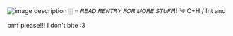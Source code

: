 ![image description](https://files.catbox.moe/5ja3ui.jpg)
░ ⌗ 𝘙𝘌𝘈𝘋 𝘙𝘌𝘕𝘛𝘙𝘠 𝘍𝘖𝘙 𝘔𝘖𝘙𝘌 𝘚𝘛𝘜𝘍𝘍!! 
     ༄ C+H / Int and bmf please!!! I don't bite :3
